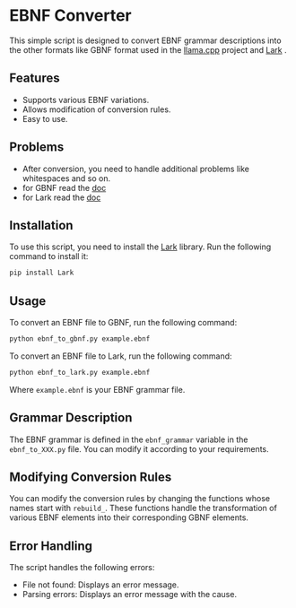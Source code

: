 # EBNF Converter

This simple script is designed to convert EBNF grammar descriptions into the other formats like GBNF format used in the [llama.cpp](https://github.com/ggerganov/llama.cpp) project and [Lark](https://github.com/lark-parser/lark) .

## Features

- Supports various EBNF variations.
- Allows modification of conversion rules.
- Easy to use.

## Problems

- After conversion, you need to handle additional problems like whitespaces and so on. 
- for GBNF read the [doc](https://github.com/ggerganov/llama.cpp/blob/master/grammars/README.md) 
- for Lark read the [doc](https://lark-parser.readthedocs.io/en/stable/grammar.html)

## Installation

To use this script, you need to install the [Lark](https://github.com/lark-parser/lark) library. Run the following command to install it:

```bash
pip install Lark
```

## Usage

To convert an EBNF file to GBNF, run the following command:

```bash
python ebnf_to_gbnf.py example.ebnf
```

To convert an EBNF file to Lark, run the following command:

```bash
python ebnf_to_lark.py example.ebnf
```

Where `example.ebnf` is your EBNF grammar file.

## Grammar Description

The EBNF grammar is defined in the `ebnf_grammar` variable in the `ebnf_to_XXX.py` file. You can modify it according to your requirements.

## Modifying Conversion Rules

You can modify the conversion rules by changing the functions whose names start with `rebuild_`. These functions handle the transformation of various EBNF elements into their corresponding GBNF elements.

## Error Handling

The script handles the following errors:

- File not found: Displays an error message.
- Parsing errors: Displays an error message with the cause.

